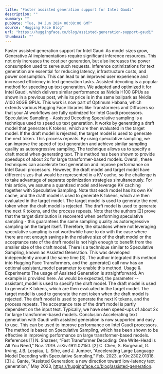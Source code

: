 ```yaml
---
title: "Faster assisted generation support for Intel Gaudi"
description: ""
summary: ""
pubDate: "Tue, 04 Jun 2024 00:00:00 GMT"
source: "Hugging Face Blog"
url: "https://huggingface.co/blog/assisted-generation-support-gaudi"
thumbnail: ""
---
```


Faster assisted generation support for Intel Gaudi
As model sizes grow, Generative AI implementations require significant inference resources. This not only increases the cost per generation, but also increases the power consumption used to serve such requests.
Inference optimizations for text generation are essential for reducing latency, infrastructure costs, and power consumption. This can lead to an improved user experience and increased efficiency in text generation tasks.
Assisted decoding is a popular method for speeding up text generation. We adapted and optimized it for Intel Gaudi, which delivers similar performance as Nvidia H100 GPUs as shown in a previous post, while its price is in the same ballpark as Nvidia A100 80GB GPUs. This work is now part of Optimum Habana, which extends various Hugging Face libraries like Transformers and Diffusers so that your AI workflows are fully optimized for Intel Gaudi processors.
Speculative Sampling - Assisted Decoding
Speculative sampling is a technique used to speed up text generation. It works by generating a draft model that generates K tokens, which are then evaluated in the target model. If the draft model is rejected, the target model is used to generate the next token. This process repeats. By using speculative sampling, we can improve the speed of text generation and achieve similar sampling quality as autoregressive sampling. The technique allows us to specify a draft model when generating text. This method has been shown to provide speedups of about 2x for large transformer-based models. Overall, these techniques can accelerate text generation and improve performance on Intel Gaudi processors.
However, the draft model and target model have different sizes that would be represented in a KV cache, so the challenge is to take advantage of separate optimization strategies simultaneously. For this article, we assume a quantized model and leverage KV caching together with Speculative Sampling. Note that each model has its own KV cache, and the draft model is used to generate K tokens, which are then evaluated in the target model. The target model is used to generate the next token when the draft model is rejected. The draft model is used to generate the next K tokens, and the process repeats.
Note that the authors [2] prove that the target distribution is recovered when performing speculative sampling - this guarantees the same sampling quality as autoregressive sampling on the target itself. Therefore, the situations where not leveraging speculative sampling is not worthwhile have to do with the case where there are not enough savings in the relative size of the draft model or the acceptance rate of the draft model is not high enough to benefit from the smaller size of the draft model.
There is a technique similar to Speculative Sampling, known as Assisted Generation. This was developed independently around the same time [3]. The author integrated this method into Hugging Face Transformers, and the .generate() call now has an optional assistant_model parameter to enable this method.
Usage & Experiments
The usage of Assisted Generation is straightforward. An example is provided here.
As would be expected, the parameter --assistant_model
is used to specify the draft model. The draft model is used to generate K tokens, which are then evaluated in the target model. The target model is used to generate the next token when the draft model is rejected. The draft model is used to generate the next K tokens, and the process repeats. The acceptance rate of the draft model is partly dependent on the input text. Typically, we have seen speed-ups of about 2x for large transformer-based models.
Conclusion
Accelerating text generation with Gaudi with assisted generation is now supported and easy to use. This can be used to improve performance on Intel Gaudi processors. The method is based on Speculative Sampling, which has been shown to be effective in improving performance on large transformer-based models.
References
[1] N. Shazeer, “Fast Transformer Decoding: One Write-Head is All You Need,” Nov. 2019. arXiv:1911.02150.
[2] C. Chen, S. Borgeaud, G. Irving, J.B. Lespiau, L. Sifre, and J. Jumper, “Accelerating Large Language Model Decoding with Speculative Sampling,” Feb. 2023. arXiv:2302.01318.
[3] J. Gante, “Assisted Generation: a new direction toward low-latency text generation,” May 2023, https://huggingface.co/blog/assisted-generation.